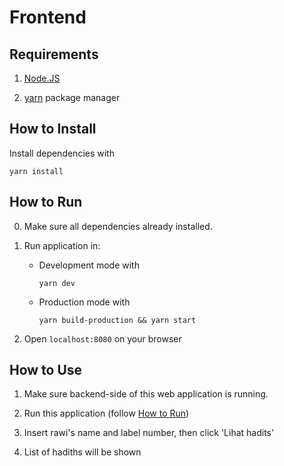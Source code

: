 # Frontend

## Requirements

1. [Node.JS](https://nodejs.org/en/)

2. [yarn](https://yarnpkg.com/) package manager

## How to Install

Install dependencies with

    yarn install

## How to Run

0. Make sure all dependencies already installed.

1. Run application in:

   - Development mode with

         yarn dev

   - Production mode with

         yarn build-production && yarn start

2. Open `localhost:8080` on your browser

## How to Use

1. Make sure backend-side of this web application is running.

2. Run this application (follow [How to Run](#how-to-run))

3. Insert rawi's name and label number, then click 'Lihat hadits'

4. List of hadiths will be shown
